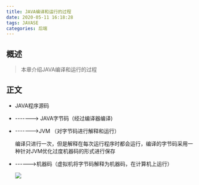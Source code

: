 ```yaml
---
title: JAVA编译和运行的过程
date: 2020-05-11 16:18:28
tags: JAVASE
categories: 后端
---
```


## 概述

> 本章介绍JAVA编译和运行的过程

<!--more-->

## 正文

- JAVA程序源码 

- -------> JAVA字节码（经过编译器编译)

- ------->JVM （对字节码进行解释和运行）

  编译只进行一次，但是解释在每次运行程序时都会运行，编译的字节码采用一种针对JVM优化过度机器码的形式进行保存

- ------>机器码（虚拟机将字节码解释为机器码，在计算机上运行）

  ![](Screenshot.png)

